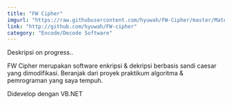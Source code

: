 ```yaml
---
title: "FW Cipher"
imgurl: "https://raw.githubusercontent.com/hyuwah/FW-Cipher/master/MaterialProject/res/ss_run.PNG"
link: "http://github.com/hyuwah/FW-cipher"
category: "Encode/Decode Software"
---
```

Deskripsi on progress..
<div class="progress">
      <div class="indeterminate"></div>
  </div>

FW Cipher merupakan software enkripsi & dekripsi berbasis sandi caesar yang dimodifikasi. Beranjak dari proyek praktikum algoritma & pemrograman yang saya tempuh.

Didevelop dengan VB.NET
